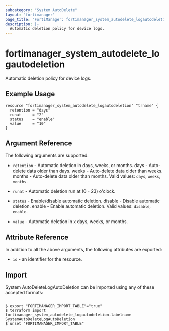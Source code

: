 ```yaml
---
subcategory: "System AutoDelete"
layout: "fortimanager"
page_title: "FortiManager: fortimanager_system_autodelete_logautodeletion"
description: |-
  Automatic deletion policy for device logs.
---
```


# fortimanager_system_autodelete_logautodeletion
Automatic deletion policy for device logs.

## Example Usage

```hcl
resource "fortimanager_system_autodelete_logautodeletion" "trname" {
  retention = "days"
  runat     = "2"
  status    = "enable"
  value     = "10"
}
```

## Argument Reference


The following arguments are supported:


* `retention` - Automatic deletion in days, weeks, or months. days - Auto-delete data older than <value> days. weeks - Auto-delete data older than <value> weeks. months - Auto-delete data older than <value> months. Valid values: `days`, `weeks`, `months`.

* `runat` - Automatic deletion run at (0 - 23) o'clock.
* `status` - Enable/disable automatic deletion. disable - Disable automatic deletion. enable - Enable automatic deletion. Valid values: `disable`, `enable`.

* `value` - Automatic deletion in x days, weeks, or months.


## Attribute Reference

In addition to all the above arguments, the following attributes are exported:
* `id` - an identifier for the resource.

## Import

System AutoDeleteLogAutoDeletion can be imported using any of these accepted formats:
```

$ export "FORTIMANAGER_IMPORT_TABLE"="true"
$ terraform import fortimanager_system_autodelete_logautodeletion.labelname SystemAutoDeleteLogAutoDeletion
$ unset "FORTIMANAGER_IMPORT_TABLE"
```

